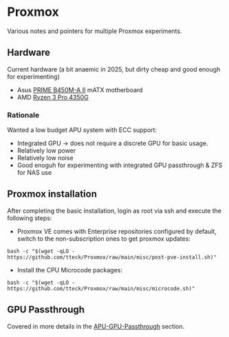 # Proxmox

Various notes and pointers for multiple Proxmox experiments.

## Hardware
Current hardware (a bit anaemic in 2025, but dirty cheap and good enough for experimenting) 
* Asus [PRIME B450M-A II](https://www.asus.com/ch-en/motherboards-components/motherboards/prime/prime-b450m-a-ii/) mATX motherboard
* AMD [Ryzen 3 Pro 4350G](https://www.amd.com/en/support/downloads/drivers.html/processors/ryzen-pro/ryzen-pro-4000-series/amd-ryzen-3-pro-4350g.html)

### Rationale
Wanted a low budget APU system with ECC support:
* Integrated GPU -> does not require a discrete GPU for basic usage.
* Relatively low power
* Relatively low noise
* Good enoguh for experimenting with integrated GPU passthrough & ZFS for NAS use

## Proxmox installation
After completing the basic installation, login as root via ssh and execute the following steps:
* Proxmox VE comes with Enterprise repositories configured by default, switch to the non-subscription ones to get proxmox updates:
```
bash -c "$(wget -qLO - https://github.com/tteck/Proxmox/raw/main/misc/post-pve-install.sh)"
```
* Install the CPU Microcode packages:
```
bash -c "$(wget -qLO - https://github.com/tteck/Proxmox/raw/main/misc/microcode.sh)"
```
## GPU Passthrough
Covered in more details in the [APU-GPU-Passthrough](PCIPassthrough/APU-GPU-Passthrough.md) section.
